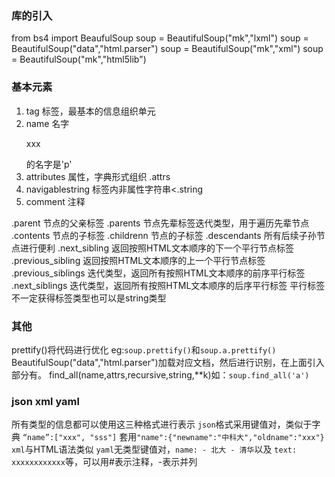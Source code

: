 ### 库的引入
from bs4 import BeaufulSoup
soup = BeautifulSoup("mk","lxml")
soup = BeautifulSoup("<html>data</html>","html.parser")
soup = BeautifulSoup("mk","xml")
soup = BeautifulSoup("mk","html5lib")

### 基本元素
1. tag 标签，最基本的信息组织单元
2. name 名字 <p> xxx   </p>的名字是'p'
3. attributes 属性，字典形式组织 <tag>.attrs
4. navigablestring 标签内非属性字符串<<tag>.string
5. comment 注释

.parent 节点的父亲标签
.parents 节点先辈标签迭代类型，用于遍历先辈节点
.contents 节点的子标签
.childrenn 节点的子标签
.descendants 所有后续子孙节点进行便利
.next_sibling 返回按照HTML文本顺序的下一个平行节点标签
.previous_sibling 返回按照HTML文本顺序的上一个平行节点标签
.previous_siblings 迭代类型，返回所有按照HTML文本顺序的前序平行标签
.next_siblings 迭代类型，返回所有按照HTML文本顺序的后序平行标签
平行标签不一定获得标签类型也可以是string类型

### 其他
prettify()将代码进行优化 eg:`soup.prettify()`和`soup.a.prettify()`
BeautifulSoup("<html>data</html>","html.parser")加载对应文档，然后进行识别，在上面引入部分有。
find_all(name,attrs,recursive,string,**k)如：`soup.find_all('a')`


### json xml yaml
所有类型的信息都可以使用这三种格式进行表示
`json`格式采用键值对，类似于字典 `“name”:["xxx", "sss"]` 套用`"name":{"newname":"中科大","oldname":"xxx"}`
`xml`与HTML语法类似
`yaml`无类型键值对，`name: - 北大 - 清华`以及 `text: xxxxxxxxxxxx`等，可以用#表示注释，-表示并列
<!--stackedit_data:
eyJoaXN0b3J5IjpbNDMxMTI5OTQ1LC0xNDA0ODYyNDA0LC0xMj
k4MTQzMjY2LDIwOTYwNjY3ODYsNzkyODAyMDYxLC01MTU0NTU0
NjQsLTExNDE4MzgzNTgsLTI4NDgzOTI0Myw3MDg2MDYwNTFdfQ
==
-->